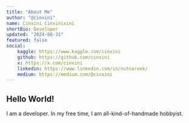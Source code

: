 ```yaml
---
title: "About Me"
author: "@cinxini"
name: Cinxini Cinxinixini
shortBio: Developer
updated: "2024-08-31"
featured: false
social:
    kaggle: https://www.kaggle.com/cinxini
    github: https://github.com/cinxini
    x: https://x.com/cinxini
    linkedin: https://www.linkedin.com/in/nutnareek/
    medium: https://medium.com/@cinxini
---
```


## Hello World!
I am a developer. In my free time, I am all-kind-of-handmade hobbyist.